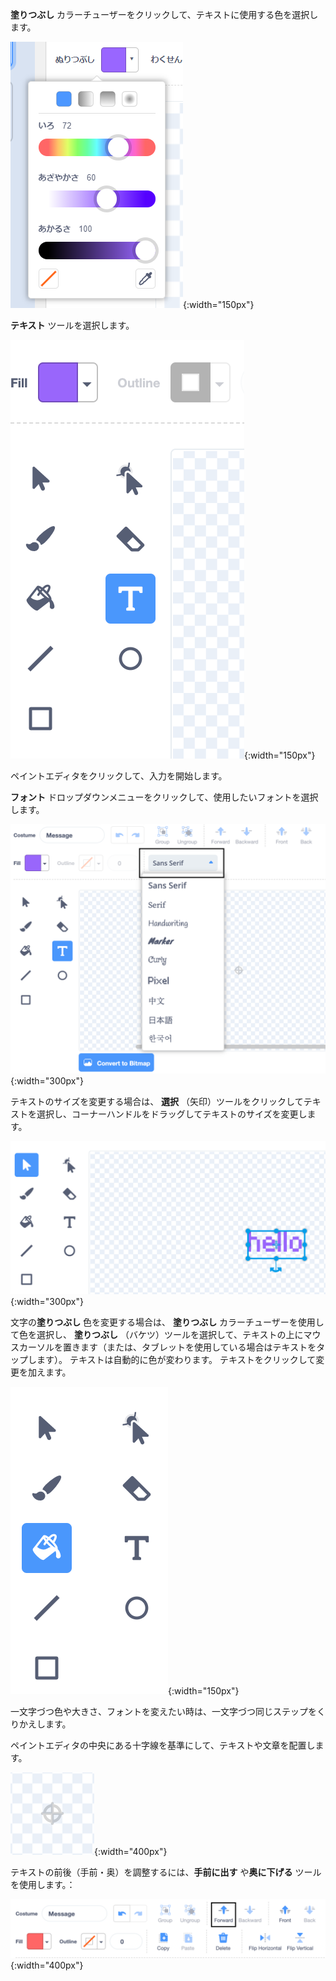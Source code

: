 **塗りつぶし** カラーチューザーをクリックして、テキストに使用する色を選択します。

![塗りつぶしカラーチューザーメニューは、色、彩度、明るさを制御するスライダーを表示する。](images/from-me-fill-colour.png){:width="150px"}

**テキスト** ツールを選択します。

![テキストツール。](images/from-me-text-tool.png){:width="150px"}

ペイントエディタをクリックして、入力を開始します。

**フォント** ドロップダウンメニューをクリックして、使用したいフォントを選択します。

![Scratch内で使用できるフォントを表示するフォントドロップダウンメニュー。](images/from-me-text-font.png){:width="300px"}

テキストのサイズを変更する場合は、 **選択** （矢印）ツールをクリックしてテキストを選択し、コーナーハンドルをドラッグしてテキストのサイズを変更します。

![選択（矢印）ツールとサイズ変更ハンドル。](images/from-me-arrow-resize.png){:width="300px"}

文字の**塗りつぶし** 色を変更する場合は、 **塗りつぶし** カラーチューザーを使用して色を選択し、 **塗りつぶし** （バケツ）ツールを選択して、テキストの上にマウスカーソルを置きます（または、タブレットを使用している場合はテキストをタップします）。 テキストは自動的に色が変わります。 テキストをクリックして変更を加えます。

![塗りつぶし（バケツ）ツール。](images/from-me-fill-bucket.png){:width="150px"}

一文字づつ色や大きさ、フォントを変えたい時は、一文字づつ同じステップをくりかえします。

ペイントエディタの中央にある十字線を基準にして、テキストや文章を配置します。

![十字線。](images/from-me-paint-editor-centre.png){:width="400px"}

テキストの前後（手前・奥）を調整するには、**手前に出す** や**奥に下げる** ツールを使用します。：

![手前に出すと奥に下げるツール。](images/from-me-paint-editor-forward-backward.png){:width="400px"}
